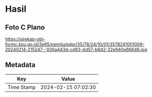 # Hasil

## Foto C Plano

https://sirekap-obj-formc.kpu.go.id/3e95/pemilu/pdpr/35/78/24/10/01/3578241001009-20240214-215247--930a443d-cd93-4d57-b842-22e940e66646.jpg


## Metadata

| Key        | Value               |
| ---------- | ------------------- |
| Time Stamp | 2024-02-15 07:02:30 |



